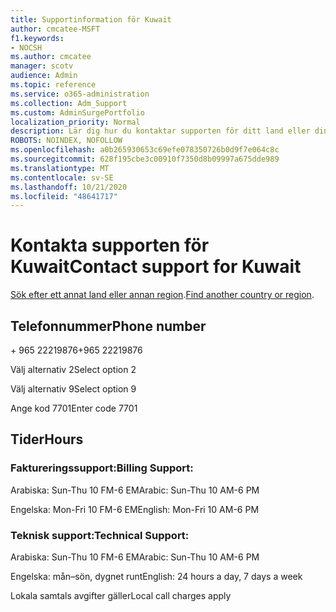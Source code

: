 ```yaml
---
title: Supportinformation för Kuwait
author: cmcatee-MSFT
f1.keywords:
- NOCSH
ms.author: cmcatee
manager: scotv
audience: Admin
ms.topic: reference
ms.service: o365-administration
ms.collection: Adm_Support
ms.custom: AdminSurgePortfolio
localization_priority: Normal
description: Lär dig hur du kontaktar supporten för ditt land eller din region.
ROBOTS: NOINDEX, NOFOLLOW
ms.openlocfilehash: a0b265930653c69efe078350726b0d9f7e064c8c
ms.sourcegitcommit: 628f195cbe3c00910f7350d8b09997a675dde989
ms.translationtype: MT
ms.contentlocale: sv-SE
ms.lasthandoff: 10/21/2020
ms.locfileid: "48641717"
---
```

# <a name="contact-support-for-kuwait"></a><span data-ttu-id="99031-103">Kontakta supporten för Kuwait</span><span class="sxs-lookup"><span data-stu-id="99031-103">Contact support for Kuwait</span></span>

<span data-ttu-id="99031-104">[Sök efter ett annat land eller annan region](../contact-support-for-business-products.md).</span><span class="sxs-lookup"><span data-stu-id="99031-104">[Find another country or region](../contact-support-for-business-products.md).</span></span>

## <a name="phone-number"></a><span data-ttu-id="99031-105">Telefonnummer</span><span class="sxs-lookup"><span data-stu-id="99031-105">Phone number</span></span>
<span data-ttu-id="99031-106">+ 965 22219876</span><span class="sxs-lookup"><span data-stu-id="99031-106">+965 22219876</span></span>

<span data-ttu-id="99031-107">Välj alternativ 2</span><span class="sxs-lookup"><span data-stu-id="99031-107">Select option 2</span></span>

<span data-ttu-id="99031-108">Välj alternativ 9</span><span class="sxs-lookup"><span data-stu-id="99031-108">Select option 9</span></span>

<span data-ttu-id="99031-109">Ange kod 7701</span><span class="sxs-lookup"><span data-stu-id="99031-109">Enter code 7701</span></span>

## <a name="hours"></a><span data-ttu-id="99031-110">Tider</span><span class="sxs-lookup"><span data-stu-id="99031-110">Hours</span></span>
### <a name="billing-support"></a><span data-ttu-id="99031-111">Faktureringssupport:</span><span class="sxs-lookup"><span data-stu-id="99031-111">Billing Support:</span></span>

<span data-ttu-id="99031-112">Arabiska: Sun-Thu 10 FM-6 EM</span><span class="sxs-lookup"><span data-stu-id="99031-112">Arabic: Sun-Thu 10 AM-6 PM</span></span>

<span data-ttu-id="99031-113">Engelska: Mon-Fri 10 FM-6 EM</span><span class="sxs-lookup"><span data-stu-id="99031-113">English: Mon-Fri 10 AM-6 PM</span></span>

### <a name="technical-support"></a><span data-ttu-id="99031-114">Teknisk support:</span><span class="sxs-lookup"><span data-stu-id="99031-114">Technical Support:</span></span>

<span data-ttu-id="99031-115">Arabiska: Sun-Thu 10 FM-6 EM</span><span class="sxs-lookup"><span data-stu-id="99031-115">Arabic: Sun-Thu 10 AM-6 PM</span></span>

<span data-ttu-id="99031-116">Engelska: mån–sön, dygnet runt</span><span class="sxs-lookup"><span data-stu-id="99031-116">English: 24 hours a day, 7 days a week</span></span>

<span data-ttu-id="99031-117">Lokala samtals avgifter gäller</span><span class="sxs-lookup"><span data-stu-id="99031-117">Local call charges apply</span></span>
